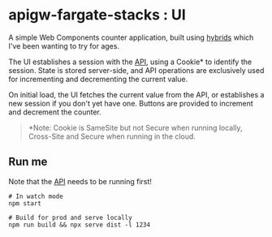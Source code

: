 # apigw-fargate-stacks : UI

A simple Web Components counter application, built using [hybrids](https://hybrids.js.org) which I've been wanting to
try for ages.

The UI establishes a session with the [API](../api/README.md), using a Cookie* to identify the session. State is stored
server-side, and API operations are exclusively used for incrementing and decrementing the current value.

On initial load, the UI fetches the current value from the API, or establishes a new session if you don't yet have one.
Buttons are provided to increment and decrement the counter.

> *Note: Cookie is SameSite but not Secure when running locally, Cross-Site and Secure when running in the cloud.

## Run me

Note that the [API](../api/README.md) needs to be running first!

```
# In watch mode
npm start

# Build for prod and serve locally
npm run build && npx serve dist -l 1234
```
